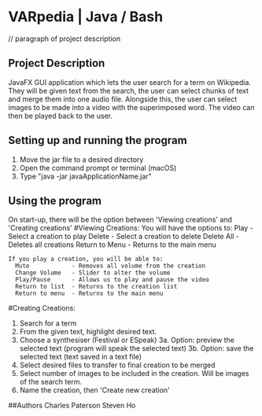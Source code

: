 # VARpedia | Java / Bash

// paragraph of project description
## Project Description
JavaFX GUI application which lets the user search for a term on Wikipedia. 
They will be given text from the search, the user can select chunks of text 
and merge them into one audio file. Alongside this, the user can select images 
to be made into a video with the superimposed word. The video can then be played 
back to the user.

## Setting up and running the program
1. Move the jar file to a desired directory
2. Open the command prompt or terminal (macOS)
3. Type "java -jar javaApplicationName.jar"

## Using the program
On start-up, there will be the option between 'Viewing creations' and 'Creating creations'
#Viewing Creations:
  You will have the options to:
    Play            - Select a creation to play
    Delete          - Select a creation to delete
    Delete All      - Deletes all creations
    Return to Menu  - Returns to the main menu
    
    If you play a creation, you will be able to:
      Mute            - Removes all volume from the creation
      Change Volume   - Slider to alter the volume
      Play/Pause      - Allows us to play and pause the video
      Return to list  - Returns to the creation list
      Return to menu  - Returns to the main menu
      
#Creating Creations:
  1. Search for a term
  2. From the given text, highlight desired text.
  3. Choose a synthesiser (Festival or ESpeak)
    3a. Option: preview the selected text (program will speak the selected text)
    3b. Option: save the selected text (text saved in a text file)
  4. Select desired files to transfer to final creation to be merged 
  5. Select number of images to be included in the creation. Will be images of the search term.
  6. Name the creation, then 'Create new creation'
  
##Authors
Charles Paterson
Steven Ho
